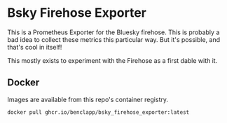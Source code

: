 # Bsky Firehose Exporter

This is a Prometheus Exporter for the Bluesky firehose. This is probably a bad idea to collect
these metrics this particular way. But it's possible, and that's cool in itself!

This mostly exists to experiment with the Firehose as a first dable with it.

## Docker

Images are available from this repo's container registry.

```
docker pull ghcr.io/benclapp/bsky_firehose_exporter:latest
```
